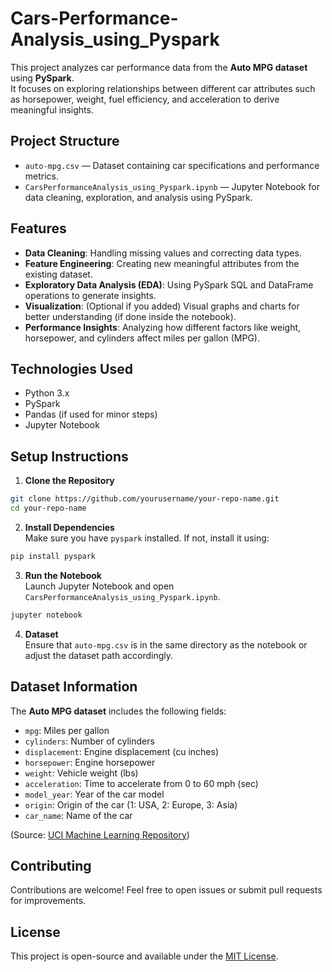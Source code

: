 # Cars-Performance-Analysis_using_Pyspark

This project analyzes car performance data from the **Auto MPG dataset** using **PySpark**.  
It focuses on exploring relationships between different car attributes such as horsepower, weight, fuel efficiency, and acceleration to derive meaningful insights.

## Project Structure

- `auto-mpg.csv` — Dataset containing car specifications and performance metrics.
- `CarsPerformanceAnalysis_using_Pyspark.ipynb` — Jupyter Notebook for data cleaning, exploration, and analysis using PySpark.

## Features

- **Data Cleaning**: Handling missing values and correcting data types.
- **Feature Engineering**: Creating new meaningful attributes from the existing dataset.
- **Exploratory Data Analysis (EDA)**: Using PySpark SQL and DataFrame operations to generate insights.
- **Visualization**: (Optional if you added) Visual graphs and charts for better understanding (if done inside the notebook).
- **Performance Insights**: Analyzing how different factors like weight, horsepower, and cylinders affect miles per gallon (MPG).

## Technologies Used

- Python 3.x
- PySpark
- Pandas (if used for minor steps)
- Jupyter Notebook

## Setup Instructions

1. **Clone the Repository**  
```bash
git clone https://github.com/yourusername/your-repo-name.git
cd your-repo-name
```

2. **Install Dependencies**  
Make sure you have `pyspark` installed. If not, install it using:
```bash
pip install pyspark
```

3. **Run the Notebook**  
Launch Jupyter Notebook and open `CarsPerformanceAnalysis_using_Pyspark.ipynb`.

```bash
jupyter notebook
```

4. **Dataset**  
Ensure that `auto-mpg.csv` is in the same directory as the notebook or adjust the dataset path accordingly.

## Dataset Information

The **Auto MPG dataset** includes the following fields:

- `mpg`: Miles per gallon
- `cylinders`: Number of cylinders
- `displacement`: Engine displacement (cu inches)
- `horsepower`: Engine horsepower
- `weight`: Vehicle weight (lbs)
- `acceleration`: Time to accelerate from 0 to 60 mph (sec)
- `model_year`: Year of the car model
- `origin`: Origin of the car (1: USA, 2: Europe, 3: Asia)
- `car_name`: Name of the car

(Source: [UCI Machine Learning Repository](https://archive.ics.uci.edu/ml/datasets/auto+mpg))

## Contributing

Contributions are welcome! Feel free to open issues or submit pull requests for improvements.

## License

This project is open-source and available under the [MIT License](LICENSE).
